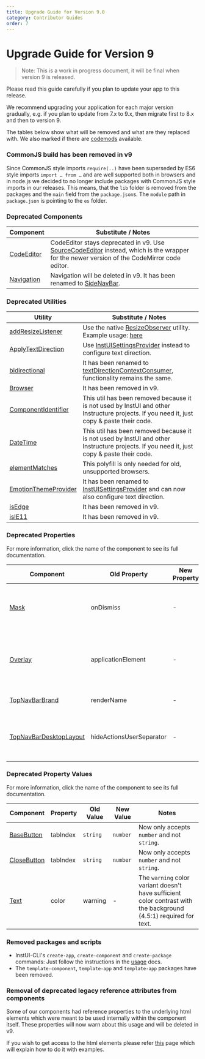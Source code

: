 ```yaml
---
title: Upgrade Guide for Version 9.0
category: Contributor Guides
order: 7
---
```


# Upgrade Guide for Version 9

> Note: This is a work in progress document, it will be final when version 9 is released.

Please read this guide carefully if you plan to update your app to this release.

We recommend upgrading your application for each major version gradually, e.g. if you plan to update from 7.x to 9.x, then migrate first to 8.x and then to version 9.

The tables below show what will be removed and what are they replaced with. We also marked if there are [codemods](#ui-codemods) available.

### CommonJS build has been removed in v9

Since CommonJS style imports `require(..)` have been superseded by ES6 style imports `import … from …` and are well supported both in browsers and in node.js we decided to no longer include packages with CommonJS style imports in our releases. This means, that the `lib` folder is removed from the packages and the `main` field from the `package.json`s. The `module` path in `package.json` is pointing to the `es` folder.

### Deprecated Components

| Component                 | Substitute / Notes                                                                                                                                              |
| ------------------------- | --------------------------------------------------------------------------------------------------------------------------------------------------------------- |
| [CodeEditor](#CodeEditor) | CodeEditor stays deprecated in v9. Use [SourceCodeEditor](#SourceCodeEditor) instead, which is the wrapper for the newer version of the CodeMirror code editor. |
| [Navigation](#Navigation) | Navigation will be deleted in v9. It has been renamed to [SideNavBar](#SideNavBar).                                                                             |

### Deprecated Utilities

| Utility                                       | Substitute / Notes                                                                                                                                  |
| --------------------------------------------- | --------------------------------------------------------------------------------------------------------------------------------------------------- |
| [addResizeListener](#addResizeListener)       | Use the native [ResizeObserver](https://developer.mozilla.org/en-US/docs/Web/API/ResizeObserver) utility. Example usage: [here](#addResizeListener) |
| [ApplyTextDirection](#ApplyTextDirection)     | Use [InstUISettingsProvider](#InstUISettingsProvider) instead to configure text direction.                                                          |
| [bidirectional](#bidirectional)               | It has been renamed to [textDirectionContextConsumer](#textDirectionContextConsumer), functionality remains the same.                               |
| [Browser](#Browser)                           | It has been removed in v9.                                                                                                                          |
| [ComponentIdentifier](#ComponentIdentifier)   | This util has been removed because it is not used by InstUI and other Instructure projects. If you need it, just copy & paste their code.           |
| [DateTime](#DateTime)                         | This util has been removed because it is not used by InstUI and other Instructure projects. If you need it, just copy & paste their code.           |
| [elementMatches](#elementMatches)             | This polyfill is only needed for old, unsupported browsers.                                                                                         |
| [EmotionThemeProvider](#EmotionThemeProvider) | It has been renamed to [InstUISettingsProvider](#InstUISettingsProvider) and can now also configure text direction.                                 |
| [isEdge](#isEdge)                             | It has been removed in v9.                                                                                                                          |
| [isIE11](#isIE11)                             | It has been removed in v9.                                                                                                                          |

### Deprecated Properties

For more information, click the name of the component to see its full documentation.

| Component                                         | Old Property             | New Property | Notes                                                                                                                               |
| ------------------------------------------------- | ------------------------ | ------------ | ----------------------------------------------------------------------------------------------------------------------------------- |
| [Mask](#Mask)                                     | onDismiss                | -            | This prop hasn't been used by the component for a long time, will be permanently removed in V9.                                     |
| [Overlay](#Overlay)                               | applicationElement       | -            | This prop is passed to Dialog, but it has been removed from Dialog in V6, so it will be permanently removed from Overlay too in V9. |
| [TopNavBarBrand](#TopNavBarBrand)                 | renderName               | -            | Please use the updated [TopNavBar](#TopNavBar) design.                                                                              |
| [TopNavBarDesktopLayout](#TopNavBarDesktopLayout) | hideActionsUserSeparator | -            | From v9, actionUserSeparator has to be visible at all times. Please do not use designs which hide it.                               |

### Deprecated Property Values

For more information, click the name of the component to see its full documentation.

| Component                   | Property | Old Value | New Value | Notes                                                                                                             |
| --------------------------- | -------- | --------- | --------- | ----------------------------------------------------------------------------------------------------------------- |
| [BaseButton](#BaseButton)   | tabIndex | `string`  | `number`  | Now only accepts `number` and not `string`.                                                                       |
| [CloseButton](#CloseButton) | tabIndex | `string`  | `number`  | Now only accepts `number` and not `string`.                                                                       |
| [Text](#Text)               | color    | warning   | -         | The `warning` color variant doesn't have sufficient color contrast with the background (4.5:1) required for text. |

### Removed packages and scripts

- InstUI-CLI's `create-app`, `create-component` and `create-package` commands: Just follow the instructions in the [usage](#usage) docs.
- The `template-component`, `template-app` and `template-app` packages have been removed.

### Removal of deprecated legacy reference attributes from components

Some of our components had reference properties to the underlying html elements which were meant to be used internally within the component itself. These properties will now warn about this usage and will be deleted in v9.

If you wish to get access to the html elements please refer [this](https://instructure.design/#accessing-the-dom) page which will explain how to do it with examples.
